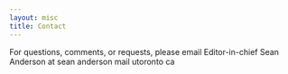 ```yaml
---
layout: misc
title: Contact
---
```


For questions, comments, or requests, please email Editor-in-chief Sean Anderson at sean <dot> anderson <at> mail <dot> utoronto <dot> ca
